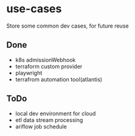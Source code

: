 # use-cases
Store some common dev cases, for future reuse

## Done
- k8s admissionWebhook
- terraform custom provider
- playwright
- terrafrom automation tool(atlantis)

## ToDo 
- local dev environment for cloud
- etl data stream processing
- ariflow job schedule